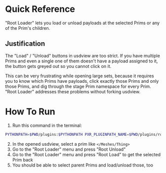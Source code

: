 # Quick Reference
"Root Loader" lets you load or unload payloads at the selected Prims or
any of the Prim's children.

## Justification
The "Load" / "Unload" buttons in usdview are too strict. If you have
multiple Prims and even a single one of them doesn't have a payload
assigned to it, the button gets greyed out so you cannot click on it.

This can be very frustrating while opening large sets, because it
requires you to know which Prims have payloads, click exactly those
Prims and only those Prims, and dig through the stage Prim namespace
for every Prim. "Root Loader" addresses these problems without forking
usdview.


# How To Run
1. Run this command in the terminal:

```bash
PYTHONPATH=$PWD/plugins:$PYTHONPATH PXR_PLUGINPATH_NAME=$PWD/plugins/root_loader:$PXR_PLUGINPATH_NAME usdview $PWD/assets/mesh.usda
```

2. In the opened usdview, select a prim like `</Meshes/Thing>`
3. Go to the "Root Loader" menu and press "Root Unload"
4. Go to the "Root Loader" menu and press "Root Load" to get the selected Prim back
5. You should be able to select parent Prims and load/unload those, too

